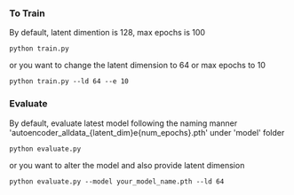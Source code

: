 ### To Train
By default, latent dimention is 128, max epochs is 100
```
python train.py
```
or you want to change the latent dimension to 64 or max epochs to 10
```
python train.py --ld 64 --e 10
```

### Evaluate
By default, evaluate latest model following the naming manner 'autoencoder_alldata_{latent_dim}e{num_epochs}.pth' under 'model' folder
```
python evaluate.py
```
or you want to alter the model and also provide latent dimension
```
python evaluate.py --model your_model_name.pth --ld 64
```
